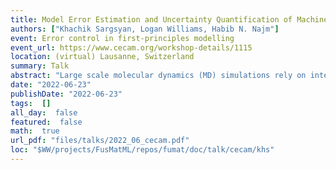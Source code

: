 ```yaml
---
title: Model Error Estimation and Uncertainty Quantification of Machine Learning Interatomic Potentials
authors: ["Khachik Sargsyan, Logan Williams, Habib N. Najm"]
event: Error control in first-principles modelling
event_url: https://www.cecam.org/workshop-details/1115
location: (virtual) Lausanne, Switzerland
summary: Talk
abstract: "Large scale molecular dynamics (MD) simulations rely on interatomic potentials that are pre-constructed using ab initio data as well as both empirical and physical considerations. Specifically, machine-learned interatomic potentials (MLIAPs) are fitted to data available from expensive quantum chemistry computations. These MLIAPs encapsulate the functional relationship between the atomic configuration and the potential energy of an atomic system, and are trained in a supervised machine learning context. Trained MLIAPs sacrifice some quantum mechanical accuracy due to their model form while allowing study of systems with up to a million atoms.<br><br>Uncertainty quantification (UQ) for MLIAPs is critical for both training data selection and model selection. Besides, MLIAPs equipped with UQ enable the propagation of uncertainty through MD simulations, thereby providing uncertainty estimates on MD simulation outputs and allowing for meaningful comparisons with experimentally observed macroscale quantities of interest.<br><br>In this talk, we will discuss our work on a range of UQ approaches for MLIAPs from the perspective of model error estimation and subsequent propagation of uncertainties through MD simulations. This includes Bayesian inference of MLIAP parameters via both sampling and approximate methods, as well as embedded model error estimation, which augments MLIAP parameters with statistical error terms to be inferred within the Bayesian framework. In the context of Spectral Neighbor Analysis Potential (SNAP), we will demonstrate model error embedded MLIAP construction and its subsequent propagation through MD simulations using polynomial chaos representations."
date: "2022-06-23"
publishDate: "2022-06-23"
tags:  []
all_day:  false
featured:  false
math:  true
url_pdf: "files/talks/2022_06_cecam.pdf"
loc: "$WW/projects/FusMatML/repos/fumat/doc/talk/cecam/khs"
---
```

